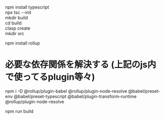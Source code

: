 npm install typescript  
npx tsc --init  
mkdir build  
cd build  
clasp create  
mkdir src  

npm install rollup  
# 必要な依存関係を解決する (上記のjs内で使ってるplugin等々)  
npm i -D @rollup/plugin-babel @rollup/plugin-node-resolve @babel/preset-env @babel/preset-typescript @babel/plugin-transform-runtime  @rollup/plugin-node-resolve  
  
npm run build
